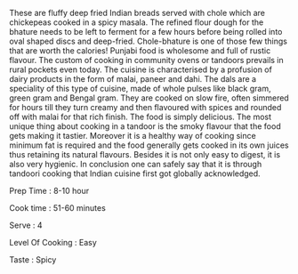 These are fluffy deep fried Indian breads served with chole which are chickepeas cooked in a spicy masala. The refined flour dough for the bhature needs to be left to ferment for a few hours before being rolled into oval shaped discs and deep-fried. Chole-bhature is one of those few things that are worth the calories!
Punjabi food is wholesome and full of rustic flavour. The custom of cooking in community ovens or tandoors prevails in rural pockets even today. The cuisine is characterised by a profusion of dairy products in the form of malai, paneer and dahi. The dals are a speciality of this type of cuisine, made of whole pulses like black gram, green gram and Bengal gram.  They are cooked on slow fire, often simmered for hours till they turn creamy and then flavoured with spices and rounded off with malai for that rich finish. The food is simply delicious.
The most unique thing about cooking in a tandoor is the smoky flavour that the food gets making it tastier. Moreover it is a healthy way of cooking since minimum fat is required and the food generally gets cooked in its own juices thus retaining its natural flavours. Besides it is not only easy to digest, it is also very hygienic.  In conclusion one can safely say that it is through tandoori cooking that Indian cuisine first got globally acknowledged.

Prep Time : 8-10 hour

Cook time : 51-60 minutes

Serve : 4

Level Of Cooking : Easy

Taste : Spicy
